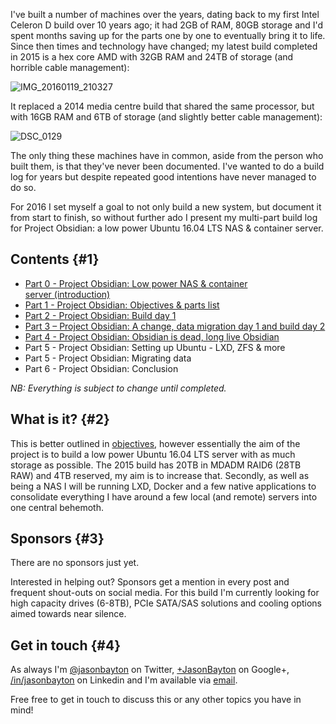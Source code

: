 <!---
title: "Part 0 - Project Obsidian: Low power NAS & container server"
date: "2016-06-26"
categories:
  - "projects"
tags:
  - "build"
  - "linux"
  - "lxd"
  - "nas"
  - "obsidian"
  - "pc"
  - "server"
  - "ubuntu"
  - "zfs"
--->

I've built a number of machines over the years, dating back to my first Intel Celeron D build over 10 years ago; it had 2GB of RAM, 80GB storage and I'd spent months saving up for the parts one by one to eventually bring it to life. Since then times and technology have changed; my latest build completed in 2015 is a hex core AMD with 32GB RAM and 24TB of storage (and horrible cable management):

![IMG_20160119_210327](/wp-content/uploads/2016/06/IMG_20160119_210327-1500x1125.jpg)

It replaced a 2014 media centre build that shared the same processor, but with 16GB RAM and 6TB of storage (and slightly better cable management):

![DSC_0129](/wp-content/uploads/2016/06/DSC_0129-1500x1125.jpg)

The only thing these machines have in common, aside from the person who built them, is that they've never been documented. I've wanted to do a build log for years but despite repeated good intentions have never managed to do so.

For 2016 I set myself a goal to not only build a new system, but document it from start to finish, so without further ado I present my multi-part build log for Project Obsidian: a low power Ubuntu 16.04 LTS NAS & container server.

## Contents {#1}

- [Part 0 - Project Obsidian: Low power NAS & container server (introduction)](/2016/06/part-0-project-obsidian-nas-app-server-build/)
- [Part 1 - Project Obsidian: Objectives & parts list](/2016/06/part-1-project-obsidian-objectives-and-parts-list/)
- [Part 2 - Project Obsidian: Build day 1](/2016/07/part-2-project-obsidian-build-day-1/)
- [Part 3 – Project Obsidian: A change, data migration day 1 and build day 2](/2016/07/part-3-project-obsidian-a-change-data-migration-day-1-and-build-day-2/)
- [Part 4 - Project Obsidian: Obsidian is dead, long live Obsidian](/2017/01/part-4-project-obsidian-obsidian-is-dead-long-live-obsidian/)
- Part 5 - Project Obsidian: Setting up Ubuntu - LXD, ZFS & more
- Part 5 - Project Obsidian: Migrating data
- Part 6 - Project Obsidian: Conclusion

_NB: Everything is subject to change until completed._

## What is it? {#2}

This is better outlined in [objectives](/2016/06/part-1-project-obsidian-objectives-and-parts-list/), however essentially the aim of the project is to build a low power Ubuntu 16.04 LTS server with as much storage as possible. The 2015 build has 20TB in MDADM RAID6 (28TB RAW) and 4TB reserved, my aim is to increase that. Secondly, as well as being a NAS I will be running LXD, Docker and a few native applications to consolidate everything I have around a few local (and remote) servers into one central behemoth.

## Sponsors {#3}

There are no sponsors just yet.

Interested in helping out? Sponsors get a mention in every post and frequent shout-outs on social media. For this build I'm currently looking for high capacity drives (6-8TB), PCIe SATA/SAS solutions and cooling options aimed towards near silence.

## Get in touch {#4}

As always I'm [@jasonbayton](//twitter.com/jasonbayton) on Twitter, [+JasonBayton](https://twitter.com/jasonbayton) on Google+, [/in/jasonbayton](//linkedin.com/in/jasonbayton) on Linkedin and I'm available via [email](mailto:jason@bayton.org).

Free free to get in touch to discuss this or any other topics you have in mind!
